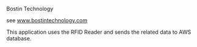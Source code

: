Bostin Technology

see www.bostintechnology.com

This application uses the RFID Reader and sends the related data to AWS database.


